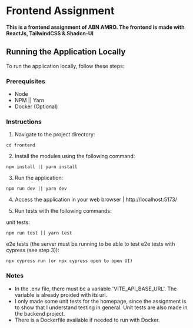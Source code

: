 # Frontend Assignment

**This is a frontend assignment of ABN AMRO. The frontend is made with ReactJs, TailwindCSS & Shadcn-UI**

## Running the Application Locally

To run the application locally, follow these steps:

### Prerequisites

- Node
- NPM || Yarn
- Docker (Optional)

### Instructions

1. Navigate to the project directory:

```
cd frontend
```

2. Install the modules using the following command:

```
npm install || yarn install
```

3. Run the application:

```
npm run dev || yarn dev
```

4. Access the application in your web browser | http://localhost:5173/

5. Run tests with the following commands:

unit tests:

```
npm run test || yarn test
```

e2e tests (the server must be running to be able to test e2e tests with cypress (see step 3)):

```
npx cypress run (or npx cypress open to open UI)
```

### Notes

- In the .env file, there must be a variable 'VITE_API_BASE_URL'. The variable is already proided with its url.
- I only made some unit tests for the homepage, since the assignment is to show that I understand testing in general.
  Unit tests are also made in the backend project.
- There is a Dockerfile available if needed to run with Docker.
